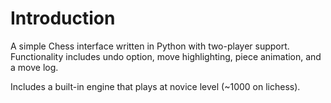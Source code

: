 # Introduction

A simple Chess interface written in Python with two-player support. Functionality includes undo option, move highlighting, piece animation, and a move log.

Includes a built-in engine that plays at novice level (~1000 on lichess).
